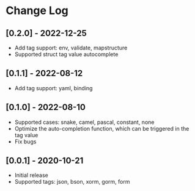 # Change Log

## [0.2.0] - 2022-12-25
- Add tag support: env, validate, mapstructure
- Supported struct tag value autocomplete

## [0.1.1] - 2022-08-12
- Add tag support: yaml, binding

## [0.1.0] - 2022-08-10
- Supported cases: snake, camel, pascal, constant, none
- Optimize the auto-completion function, which can be triggered in the tag value
- Fix bugs

## [0.0.1] - 2020-10-21
- Initial release
- Supported tags: json, bson, xorm, gorm, form
